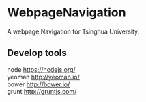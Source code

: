 # WebpageNavigation
A webpage Navigation for Tsinghua University.

## Develop tools 
node https://nodejs.org/    
yeoman http://yeoman.io/    
bower http://bower.io/   
grunt http://gruntjs.com/   

